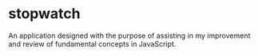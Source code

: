 # stopwatch
An application designed with the purpose of assisting in my improvement and review of fundamental concepts in JavaScript.
